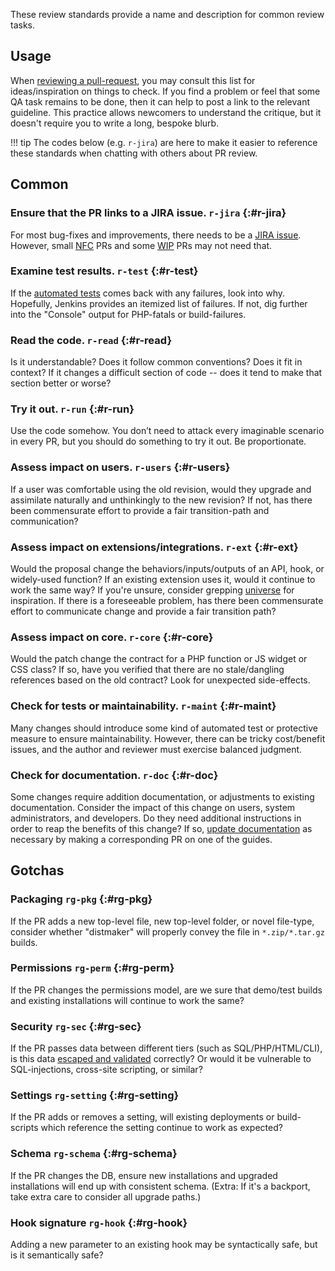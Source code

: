 These review standards provide a name and description for common review tasks.

## Usage

When [reviewing a pull-request](/core/pr-review.md), you may consult this list for ideas/inspiration on things to check.  If you find a problem or feel that some QA task remains to
be done, then it can help to post a link to the relevant guideline.  This practice allows newcomers to understand the critique, but it doesn't require you to
write a long, bespoke blurb.

!!! tip
    The codes below (e.g. `r-jira`) are here to make it easier to reference these standards when chatting with others about PR review.

## Common

### Ensure that the PR links to a JIRA issue. `r-jira` {:#r-jira}

For most bug-fixes and improvements, there needs to be a [JIRA issue](/tools/issue-tracking.md#jira). However, small [NFC](/tools/git.md#nfc) PRs and some [WIP](/tools/git.md#wip) PRs may not need that.

### Examine test results. `r-test` {:#r-test}

If the [automated tests](/testing/continuous-integration.md) comes back with any failures, look into why. Hopefully, Jenkins provides an itemized list of failures. If not, dig further into the "Console" output for PHP-fatals or build-failures.

### Read the code. `r-read` {:#r-read}

Is it understandable? Does it follow common conventions? Does it fit in context? If it changes a difficult section of code -- does it tend to make that section better or worse?

### Try it out. `r-run` {:#r-run}

Use the code somehow. You don’t need to attack every imaginable scenario in every PR, but you should do something to try it out. Be proportionate.

### Assess impact on users. `r-users` {:#r-users}

If a user was comfortable using the old revision, would they upgrade and assimilate naturally and unthinkingly to the new revision? If not, has there been commensurate effort to provide a fair transition-path and communication?

### Assess impact on extensions/integrations. `r-ext` {:#r-ext}

Would the proposal change the behaviors/inputs/outputs of an API, hook, or widely-used function? If an existing extension uses it, would it continue to work the same way? If you're unsure, consider grepping [universe](/tools/universe.md) for inspiration. If there is a foreseeable problem, has there been commensurate effort to communicate change and provide a fair transition path?

### Assess impact on core. `r-core` {:#r-core}

Would the patch change the contract for a PHP function or JS widget or CSS class? If so, have you verified that there are no stale/dangling references based on the old contract? Look for unexpected side-effects.

### Check for tests or maintainability. `r-maint` {:#r-maint}

Many changes should introduce some kind of automated test or protective measure to ensure maintainability. However, there can be tricky cost/benefit issues, and the author and reviewer must exercise balanced judgment.

### Check for documentation. `r-doc` {:#r-doc}

Some changes require addition documentation, or adjustments to existing documentation. Consider the impact of this change on users, system administrators, and developers. Do they need additional instructions in order to reap the benefits of this change? If so, [update documentation](/documentation/index.md) as necessary by making a corresponding PR on one of the guides.

## Gotchas

### Packaging `rg-pkg` {:#rg-pkg}

If the PR adds a new top-level file, new top-level folder, or novel file-type, consider whether "distmaker" will properly convey the file in `*.zip/*.tar.gz` builds.

### Permissions `rg-perm` {:#rg-perm}

If the PR changes the permissions model, are we sure that demo/test builds and existing installations will continue to work the same?

### Security `rg-sec` {:#rg-sec}

If the PR passes data between different tiers (such as SQL/PHP/HTML/CLI), is this data [escaped and validated](/security/index.md) correctly? Or would it be vulnerable to SQL-injections, cross-site scripting, or similar?

### Settings `rg-setting` {:#rg-setting}

If the PR adds or removes a setting, will existing deployments or build-scripts which reference the setting continue to work as expected?

### Schema `rg-schema` {:#rg-schema}

If the PR changes the DB, ensure new installations and upgraded installations will end up with consistent schema. (Extra: If it's a backport, take extra care to consider all upgrade paths.)

### Hook signature `rg-hook` {:#rg-hook}

Adding a new parameter to an existing hook may be syntactically safe, but is it semantically safe?
